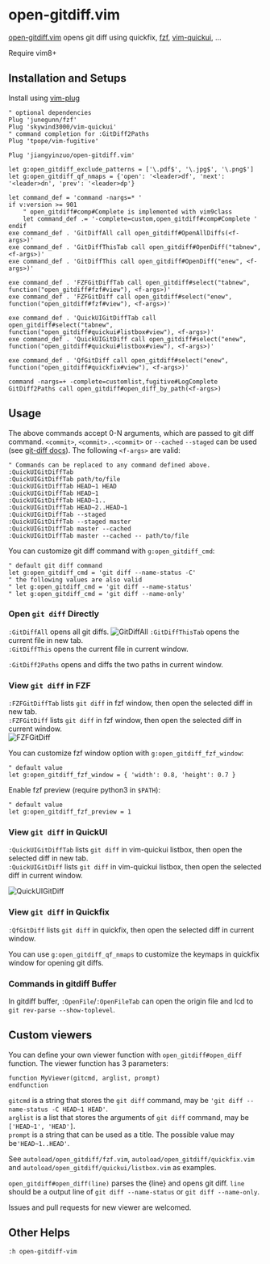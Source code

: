 # open-gitdiff.vim

[open-gitdiff.vim](https://github.com/jiangyinzuo/open-gitdiff.vim)
opens git diff using quickfix, [fzf](https://github.com/junegunn/fzf),
[vim-quickui](https://github.com/skywind3000/vim-quickui), ...

Require vim8+

## Installation and Setups

Install using [vim-plug](https://github.com/junegunn/vim-plug)

```vim
" optional dependencies
Plug 'junegunn/fzf'
Plug 'skywind3000/vim-quickui'
" command completion for :GitDiff2Paths
Plug 'tpope/vim-fugitive'

Plug 'jiangyinzuo/open-gitdiff.vim'

let g:open_gitdiff_exclude_patterns = ['\.pdf$', '\.jpg$', '\.png$']
let g:open_gitdiff_qf_nmaps = {'open': '<leader>df', 'next': '<leader>dn', 'prev': '<leader>dp'}

let command_def = 'command -nargs=* '
if v:version >= 901
    " open_gitdiff#comp#Complete is implemented with vim9class
    let command_def .= '-complete=custom,open_gitdiff#comp#Complete '
endif
exe command_def . 'GitDiffAll call open_gitdiff#OpenAllDiffs(<f-args>)'
exe command_def . 'GitDiffThisTab call open_gitdiff#OpenDiff("tabnew", <f-args>)'
exe command_def . 'GitDiffThis call open_gitdiff#OpenDiff("enew", <f-args>)'

exe command_def . 'FZFGitDiffTab call open_gitdiff#select("tabnew", function("open_gitdiff#fzf#view"), <f-args>)'
exe command_def . 'FZFGitDiff call open_gitdiff#select("enew", function("open_gitdiff#fzf#view"), <f-args>)'

exe command_def . 'QuickUIGitDiffTab call open_gitdiff#select("tabnew", function("open_gitdiff#quickui#listbox#view"), <f-args>)'
exe command_def . 'QuickUIGitDiff call open_gitdiff#select("enew", function("open_gitdiff#quickui#listbox#view"), <f-args>)'

exe command_def . 'QfGitDiff call open_gitdiff#select("enew", function("open_gitdiff#quickfix#view"), <f-args>)'

command -nargs=+ -complete=customlist,fugitive#LogComplete GitDiff2Paths call open_gitdiff#open_diff_by_path(<f-args>)
```

## Usage

The above commands accept 0-N arguments, which are passed to git diff
command. `<commit>`, `<commit>..<commit>` or `--cached` `--staged` can be
used (see [git-diff docs](https://git-scm.com/docs/git-diff)). The following `<f-args>` are valid:
```vim
" Commands can be replaced to any command defined above.
:QuickUIGitDiffTab
:QuickUIGitDiffTab path/to/file
:QuickUIGitDiffTab HEAD~1 HEAD
:QuickUIGitDiffTab HEAD~1
:QuickUIGitDiffTab HEAD~1..
:QuickUIGitDiffTab HEAD~2..HEAD~1
:QuickUIGitDiffTab --staged
:QuickUIGitDiffTab --staged master
:QuickUIGitDiffTab master --cached
:QuickUIGitDiffTab master --cached -- path/to/file
```

You can customize git diff command with `g:open_gitdiff_cmd`:
```vim
" default git diff command
let g:open_gitdiff_cmd = 'git diff --name-status -C'
" the following values are also valid
" let g:open_gitdiff_cmd = 'git diff --name-status'
" let g:open_gitdiff_cmd = 'git diff --name-only'
```

### Open `git diff` Directly

`:GitDiffAll` opens all git diffs.
![GitDiffAll](https://github.com/jiangyinzuo/open-gitdiff.vim/assets/40995042/6f044b91-c982-4f7f-8c7f-db68c91963e6)
`:GitDiffThisTab` opens the current file in new tab.  
`:GitDiffThis` opens the current file in current window.  

`:GitDiff2Paths` opens and diffs the two paths in current window.

### View `git diff` in FZF

`:FZFGitDiffTab` lists `git diff` in fzf window, then open the selected
diff in new tab.  
`:FZFGitDiff` lists `git diff` in fzf window, then open the selected
diff in current window.  
![FZFGitDiff](https://github.com/jiangyinzuo/open-gitdiff.vim/assets/40995042/a36f88fe-42e1-4497-b93e-7051c03f4227)

You can customize fzf window option with `g:open_gitdiff_fzf_window`:
```vim
" default value
let g:open_gitdiff_fzf_window = { 'width': 0.8, 'height': 0.7 }
```

Enable fzf preview (require python3 in `$PATH`):
```vim
" default value
let g:open_gitdiff_fzf_preview = 1
```

### View `git diff` in QuickUI

`:QuickUIGitDiffTab` lists `git diff` in vim-quickui listbox, then open the
selected diff in new tab.  
`:QuickUIGitDiff` lists `git diff` in vim-quickui listbox, then open the
selected diff in current window.  

![QuickUIGitDiff](https://github.com/jiangyinzuo/open-gitdiff.vim/assets/40995042/7fbfade2-ae15-44ba-81dc-28900bd83a29)

### View `git diff` in Quickfix

`:QfGitDiff` lists `git diff` in quickfix, then open the selected diff in
current window.


You can use `g:open_gitdiff_qf_nmaps` to customize the keymaps in quickfix
window for opening git diffs.

### Commands in gitdiff Buffer

In gitdiff buffer, `:OpenFile`/`:OpenFileTab` can open the origin file
and lcd to `git rev-parse --show-toplevel`.

## Custom viewers

You can define your own viewer function with `open_gitdiff#open_diff` function.
The viewer function has 3 parameters:
```vim
function MyViewer(gitcmd, arglist, prompt)
endfunction
```

`gitcmd` is a string that stores the `git diff` command, may be `'git diff --name-status -C HEAD~1 HEAD'`.  
`arglist` is a list<string> that stores the arguments of `git diff` command, may be `['HEAD~1', 'HEAD']`.  
`prompt` is a string that can be used as a title. The possible value may be`'HEAD~1..HEAD'`.

See `autoload/open_gitdiff/fzf.vim`, `autoload/open_gitdiff/quickfix.vim` and `autoload/open_gitdiff/quickui/listbox.vim` as examples.

`open_gitdiff#open_diff(line)` parses the {line} and opens git diff.
`line` should be a output line of `git diff --name-status` or `git diff --name-only`.

Issues and pull requests for new viewer are welcomed.

## Other Helps

`:h open-gitdiff-vim`
